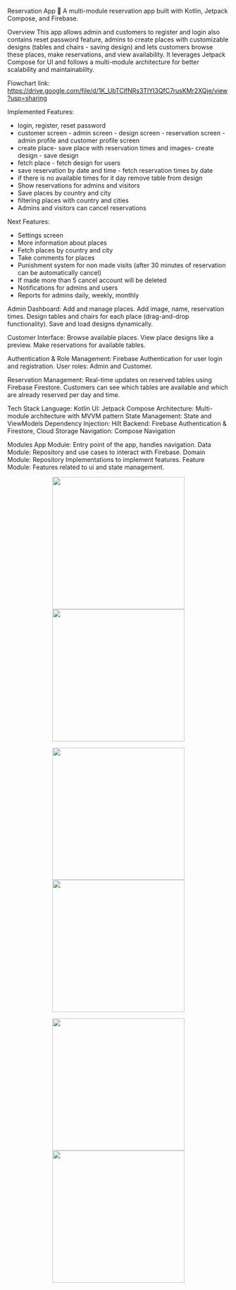 Reservation App 📅
A multi-module reservation app built with Kotlin, Jetpack Compose, and Firebase.

Overview
This app allows admin and customers to register and login also contains reset password feature, admins to create places with customizable designs (tables and chairs - saving design) and lets customers browse these places, make reservations, and view availability. It leverages Jetpack Compose for UI and follows a multi-module architecture for better scalability and maintainability.

Flowchart link:
https://drive.google.com/file/d/1K_UbTClfNRs3TlYI3QfC7rusKMr2XQje/view?usp=sharing

 Implemented Features:
- login, register, reset password
- customer screen - admin screen - design screen - reservation screen - admin profile and customer profile screen 
- create place- save place with reservation times and images- create design - save design
- fetch place - fetch design for users
- save reservation by date and time - fetch reservation times by date
- if there is no available times for it day remove table from design
- Show reservations for admins and visitors
- Save places by country and city
- filtering places with country and cities
- Admins and visitors can cancel reservations
  
Next Features:

- Settings screen
- More information about places
- Fetch places by country and city
- Take comments for places
- Punishment system for non made visits (after 30 minutes of reservation can be automatically cancel)
- If made more than 5 cancel account will be deleted
- Notifications for admins and users
- Reports for admins daily, weekly, monthly


Admin Dashboard:
Add and manage places.
Add image, name, reservation times.
Design tables and chairs for each place (drag-and-drop functionality).
Save and load designs dynamically.

Customer Interface:
Browse available places.
View place designs like a preview.
Make reservations for available tables.

Authentication & Role Management:
Firebase Authentication for user login and registration.
User roles: Admin and Customer.

Reservation Management:
Real-time updates on reserved tables using Firebase Firestore.
Customers can see which tables are available and which are already reserved per day and time.

Tech Stack
Language: Kotlin
UI: Jetpack Compose
Architecture: Multi-module architecture with MVVM pattern
State Management: State and ViewModels
Dependency Injection: Hilt
Backend: Firebase Authentication & Firestore, Cloud Storage
Navigation: Compose Navigation

Modules
App Module: Entry point of the app, handles navigation.
Data Module: Repository and use cases to interact with Firebase.
Domain Module: Repository Implementations to implement features.
Feature Module: Features related to ui and state management.

<p align="left-side" Screenshots: >
<p align="center">
  <img src="https://github.com/user-attachments/assets/66761443-5ec1-4606-8101-98c7f477b09b" width="300">
  <img src="https://github.com/user-attachments/assets/c09d0586-e348-46fd-8658-8a23b5030471" width="300">
</p>

<p align="center">
  <img src="https://github.com/user-attachments/assets/6faa1edb-e9d1-4005-b0e8-d971d101ae0f" width="300">
  <img src="https://github.com/user-attachments/assets/9d25e8a8-cca4-48a0-a94c-5318ac2a0cf7" width="300">
</p>

<p align="center">
  <img src="https://github.com/user-attachments/assets/ad6c57af-644b-4680-9ff6-c62b5301b32b" width="300">
   <img src="https://github.com/user-attachments/assets/73920a5d-e37f-4fe3-9a31-5c055eee7a55" width="300">
</p>
